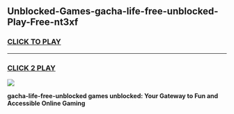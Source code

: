 
## Unblocked-Games-gacha-life-free-unblocked-Play-Free-nt3xf
<h3>
<a href="https://premium76.site?title=gacha-life-free-unblocked&ref=20M">CLICK TO PLAY</a></h3>
<hr>

<h3>
<a href="https://premium76.site?title=gacha-life-free-unblocked&ref=20M">CLICK 2 PLAY</a>
  
</h3>

<a href="https://premium76.site?title=gacha-life-free-unblocked&ref=19M"><img src="https://clearcache.store/games.png"></a>


**gacha-life-free-unblocked games unblocked: Your Gateway to Fun and Accessible Online Gaming**

